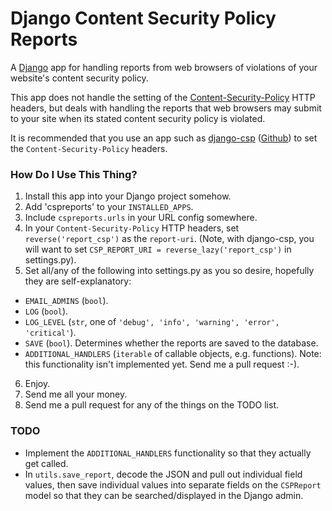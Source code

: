 # Django Content Security Policy Reports

A [Django](https://www.djangoproject.com) app for handling reports from web browsers of violations of your website's content security policy.

This app does not handle the setting of the [Content-Security-Policy](http://en.wikipedia.org/wiki/Content_Security_Policy) HTTP headers, but deals with handling the reports that web browsers may submit to your site when its stated content security policy is violated.

It is recommended that you use an app such as [django-csp](https://pypi.python.org/pypi/django_csp) ([Github](https://github.com/mozilla/django-csp)) to set the `Content-Security-Policy` headers.

### How Do I Use This Thing?

1. Install this app into your Django project somehow.
2. Add 'cspreports' to your `INSTALLED_APPS`.
3. Include `cspreports.urls` in your URL config somewhere.
4. In your `Content-Security-Policy` HTTP headers, set `reverse('report_csp')` as the `report-uri`.  (Note, with django-csp, you will want to set `CSP_REPORT_URI = reverse_lazy('report_csp')` in settings.py).
5. Set all/any of the following into settings.py as you so desire, hopefully they are self-explanatory:
  * `EMAIL_ADMINS` (`bool`).
  * `LOG` (`bool`).
  * `LOG_LEVEL` (`str`, one of `'debug', 'info', 'warning', 'error', 'critical'`).
  * `SAVE` (`bool`).  Determines whether the reports are saved to the database.
  * `ADDITIONAL_HANDLERS` (`iterable` of callable objects, e.g. functions).  Note: this functionality isn't implemented yet.  Send me a pull request :-).
6. Enjoy.
7. Send me all your money.
8. Send me a pull request for any of the things on the TODO list.


### TODO

* Implement the `ADDITIONAL_HANDLERS` functionality so that they actually get called.
* In `utils.save_report`, decode the JSON and pull out individual field values, then save individual values into separate fields on the `CSPReport` model so that they can be searched/displayed in the Django admin.
